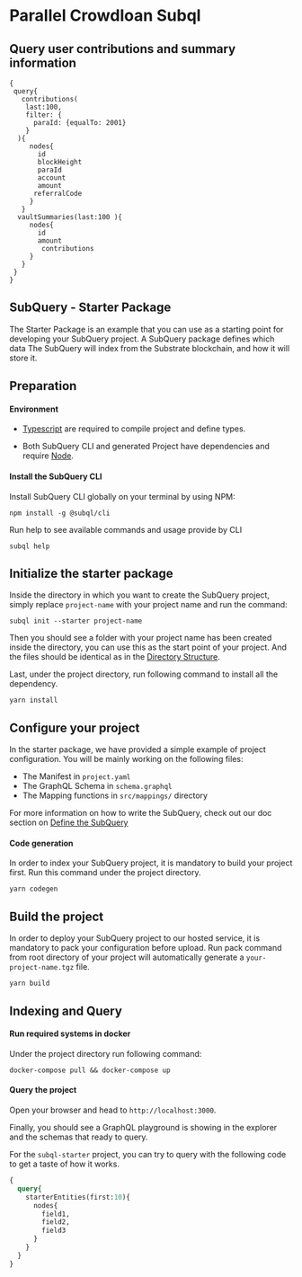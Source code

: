 # Parallel Crowdloan Subql

## Query user contributions and summary information
```
{
 query{
   contributions(
    last:100,
    filter: {
      paraId: {equalTo: 2001}
    }
  ){
     nodes{
       id
       blockHeight
       paraId
       account
       amount
      referralCode
     }
   }
  vaultSummaries(last:100 ){
     nodes{
       id
       amount
      	contributions
     }
   }
 }
}
```

## SubQuery - Starter Package


The Starter Package is an example that you can use as a starting point for developing your SubQuery project.
A SubQuery package defines which data The SubQuery will index from the Substrate blockchain, and how it will store it. 

## Preparation

#### Environment

- [Typescript](https://www.typescriptlang.org/) are required to compile project and define types.  

- Both SubQuery CLI and generated Project have dependencies and require [Node](https://nodejs.org/en/).
     

#### Install the SubQuery CLI

Install SubQuery CLI globally on your terminal by using NPM:

```
npm install -g @subql/cli
```

Run help to see available commands and usage provide by CLI
```
subql help
```

## Initialize the starter package

Inside the directory in which you want to create the SubQuery project, simply replace `project-name` with your project name and run the command:
```
subql init --starter project-name
```
Then you should see a folder with your project name has been created inside the directory, you can use this as the start point of your project. And the files should be identical as in the [Directory Structure](https://doc.subquery.network/directory_structure.html).

Last, under the project directory, run following command to install all the dependency.
```
yarn install
```


## Configure your project

In the starter package, we have provided a simple example of project configuration. You will be mainly working on the following files:

- The Manifest in `project.yaml`
- The GraphQL Schema in `schema.graphql`
- The Mapping functions in `src/mappings/` directory

For more information on how to write the SubQuery, 
check out our doc section on [Define the SubQuery](https://doc.subquery.network/define_a_subquery.html) 

#### Code generation

In order to index your SubQuery project, it is mandatory to build your project first.
Run this command under the project directory.

````
yarn codegen
````

## Build the project

In order to deploy your SubQuery project to our hosted service, it is mandatory to pack your configuration before upload.
Run pack command from root directory of your project will automatically generate a `your-project-name.tgz` file.

```
yarn build
```

## Indexing and Query

#### Run required systems in docker


Under the project directory run following command:

```
docker-compose pull && docker-compose up
```
#### Query the project

Open your browser and head to `http://localhost:3000`.

Finally, you should see a GraphQL playground is showing in the explorer and the schemas that ready to query.

For the `subql-starter` project, you can try to query with the following code to get a taste of how it works.

````graphql
{
  query{
    starterEntities(first:10){
      nodes{
        field1,
        field2,
        field3
      }
    }
  }
}
````
